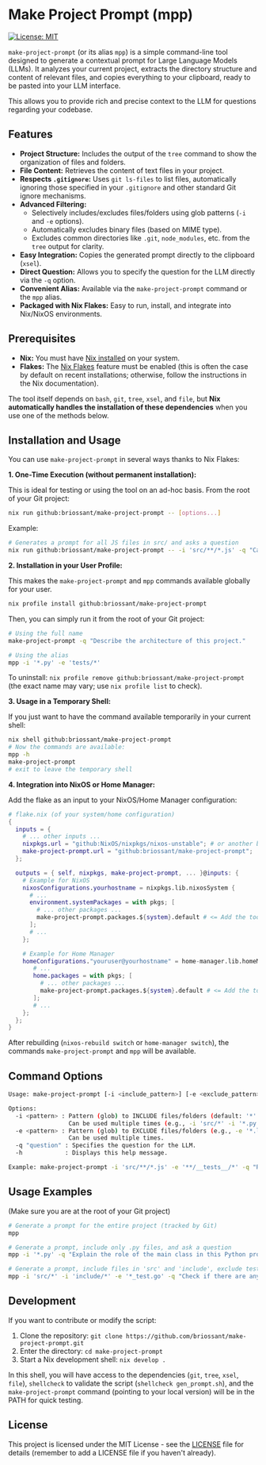 # Make Project Prompt (mpp)

[![License: MIT](https://img.shields.io/badge/License-MIT-yellow.svg)](https://opensource.org/licenses/MIT)

`make-project-prompt` (or its alias `mpp`) is a simple command-line tool designed to generate a contextual prompt for Large Language Models (LLMs). It analyzes your current project, extracts the directory structure and content of relevant files, and copies everything to your clipboard, ready to be pasted into your LLM interface.

This allows you to provide rich and precise context to the LLM for questions regarding your codebase.

## Features

*   **Project Structure:** Includes the output of the `tree` command to show the organization of files and folders.
*   **File Content:** Retrieves the content of text files in your project.
*   **Respects `.gitignore`:** Uses `git ls-files` to list files, automatically ignoring those specified in your `.gitignore` and other standard Git ignore mechanisms.
*   **Advanced Filtering:**
    *   Selectively includes/excludes files/folders using glob patterns (`-i` and `-e` options).
    *   Automatically excludes binary files (based on MIME type).
    *   Excludes common directories like `.git`, `node_modules`, etc. from the `tree` output for clarity.
*   **Easy Integration:** Copies the generated prompt directly to the clipboard (`xsel`).
*   **Direct Question:** Allows you to specify the question for the LLM directly via the `-q` option.
*   **Convenient Alias:** Available via the `make-project-prompt` command or the `mpp` alias.
*   **Packaged with Nix Flakes:** Easy to run, install, and integrate into Nix/NixOS environments.

## Prerequisites

*   **Nix:** You must have [Nix installed](https://nixos.org/download.html) on your system.
*   **Flakes:** The [Nix Flakes](https://nixos.wiki/wiki/Flakes) feature must be enabled (this is often the case by default on recent installations; otherwise, follow the instructions in the Nix documentation).

The tool itself depends on `bash`, `git`, `tree`, `xsel`, and `file`, but **Nix automatically handles the installation of these dependencies** when you use one of the methods below.

## Installation and Usage

You can use `make-project-prompt` in several ways thanks to Nix Flakes:

**1. One-Time Execution (without permanent installation):**

This is ideal for testing or using the tool on an ad-hoc basis. From the root of your Git project:

```bash
nix run github:briossant/make-project-prompt -- [options...]
```

Example:

```bash
# Generates a prompt for all JS files in src/ and asks a question
nix run github:briossant/make-project-prompt -- -i 'src/**/*.js' -q "Can you refactor this React component?"
```

**2. Installation in your User Profile:**

This makes the `make-project-prompt` and `mpp` commands available globally for your user.

```bash
nix profile install github:briossant/make-project-prompt
```

Then, you can simply run it from the root of your Git project:

```bash
# Using the full name
make-project-prompt -q "Describe the architecture of this project."

# Using the alias
mpp -i '*.py' -e 'tests/*'
```

To uninstall: `nix profile remove github:briossant/make-project-prompt` (the exact name may vary; use `nix profile list` to check).

**3. Usage in a Temporary Shell:**

If you just want to have the command available temporarily in your current shell:

```bash
nix shell github:briossant/make-project-prompt
# Now the commands are available:
mpp -h
make-project-prompt
# exit to leave the temporary shell
```

**4. Integration into NixOS or Home Manager:**

Add the flake as an input to your NixOS/Home Manager configuration:

```nix
# flake.nix (of your system/home configuration)
{
  inputs = {
    # ... other inputs ...
    nixpkgs.url = "github:NixOS/nixpkgs/nixos-unstable"; # or another branch
    make-project-prompt.url = "github:briossant/make-project-prompt";
  };

  outputs = { self, nixpkgs, make-project-prompt, ... }@inputs: {
    # Example for NixOS
    nixosConfigurations.yourhostname = nixpkgs.lib.nixosSystem {
      # ...
      environment.systemPackages = with pkgs; [
        # ... other packages ...
        make-project-prompt.packages.${system}.default # <= Add the tool here
      ];
      # ...
    };

    # Example for Home Manager
    homeConfigurations."youruser@yourhostname" = home-manager.lib.homeManagerConfiguration {
       # ...
       home.packages = with pkgs; [
         # ... other packages ...
         make-project-prompt.packages.${system}.default # <= Add the tool here
       ];
       # ...
    };
  };
}
```

After rebuilding (`nixos-rebuild switch` or `home-manager switch`), the commands `make-project-prompt` and `mpp` will be available.

## Command Options

```bash
Usage: make-project-prompt [-i <include_pattern>] [-e <exclude_pattern>] [-q "question"] [-h]

Options:
  -i <pattern> : Pattern (glob) to INCLUDE files/folders (default: '*' if no -i is provided).
                 Can be used multiple times (e.g., -i 'src/*' -i '*.py').
  -e <pattern> : Pattern (glob) to EXCLUDE files/folders (e.g., -e '*.log' -e 'tests/data/*').
                 Can be used multiple times.
  -q "question" : Specifies the question for the LLM.
  -h            : Displays this help message.

Example: make-project-prompt -i 'src/**/*.js' -e '**/__tests__/*' -q "Refactor this React code to use Hooks."
```

## Usage Examples

(Make sure you are at the root of your Git project)

```bash
# Generate a prompt for the entire project (tracked by Git)
mpp

# Generate a prompt, include only .py files, and ask a question
mpp -i '*.py' -q "Explain the role of the main class in this Python project."

# Generate a prompt, include files in 'src' and 'include', exclude test files
mpp -i 'src/*' -i 'include/*' -e '*_test.go' -q "Check if there are any concurrency issues in this Go code."
```

## Development

If you want to contribute or modify the script:

1.  Clone the repository: `git clone https://github.com/briossant/make-project-prompt.git`
2.  Enter the directory: `cd make-project-prompt`
3.  Start a Nix development shell: `nix develop .`

In this shell, you will have access to the dependencies (`git`, `tree`, `xsel`, `file`), `shellcheck` to validate the script (`shellcheck gen_prompt.sh`), and the `make-project-prompt` command (pointing to your local version) will be in the PATH for quick testing.

## License

This project is licensed under the MIT License - see the [LICENSE](LICENSE) file for details (remember to add a LICENSE file if you haven't already).
